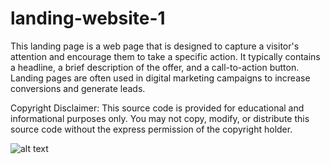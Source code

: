 # landing-website-1

This landing page is a web page that is designed to capture a visitor's attention and encourage them to take a specific action. It typically contains a headline, a brief description of the offer, and a call-to-action button. Landing pages are often used in digital marketing campaigns to increase conversions and generate leads.

Copyright Disclaimer: This source code is provided for educational and informational purposes only. You may not copy, modify, or distribute this source code without the express permission of the copyright holder.


![alt text](https://github.com/rakiburrahamanCS/landing-website-1/master/images/logo.png?raw=true)
